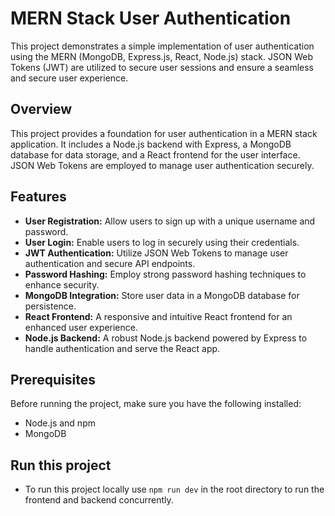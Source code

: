 # MERN Stack User Authentication

This project demonstrates a simple implementation of user authentication using the MERN (MongoDB, Express.js, React, Node.js) stack. JSON Web Tokens (JWT) are utilized to secure user sessions and ensure a seamless and secure user experience.

## Overview

This project provides a foundation for user authentication in a MERN stack application. It includes a Node.js backend with Express, a MongoDB database for data storage, and a React frontend for the user interface. JSON Web Tokens are employed to manage user authentication securely.

## Features

- **User Registration:** Allow users to sign up with a unique username and password.
- **User Login:** Enable users to log in securely using their credentials.
- **JWT Authentication:** Utilize JSON Web Tokens to manage user authentication and secure API endpoints.
- **Password Hashing:** Employ strong password hashing techniques to enhance security.
- **MongoDB Integration:** Store user data in a MongoDB database for persistence.
- **React Frontend:** A responsive and intuitive React frontend for an enhanced user experience.
- **Node.js Backend:** A robust Node.js backend powered by Express to handle authentication and serve the React app.

## Prerequisites

Before running the project, make sure you have the following installed:

- Node.js and npm
- MongoDB

## Run this project

- To run this project locally use `npm run dev` in the root directory to run the frontend and backend concurrently.
